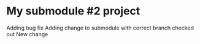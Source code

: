 # My submodule #2 project
Adding bug fix
Adding change to submodule with correct branch checked out
New change
